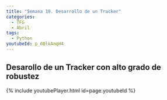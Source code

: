 ```yaml
---
title: "Semana 19. Desarrollo de un Tracker"
categories:
  - TFG
  - Abril
tags:
  - Python
youtubeId: p_0QlkAnqH4
---
```


## Desarollo de un Tracker con alto grado de robustez

{% include youtubePlayer.html id=page.youtubeId %}
